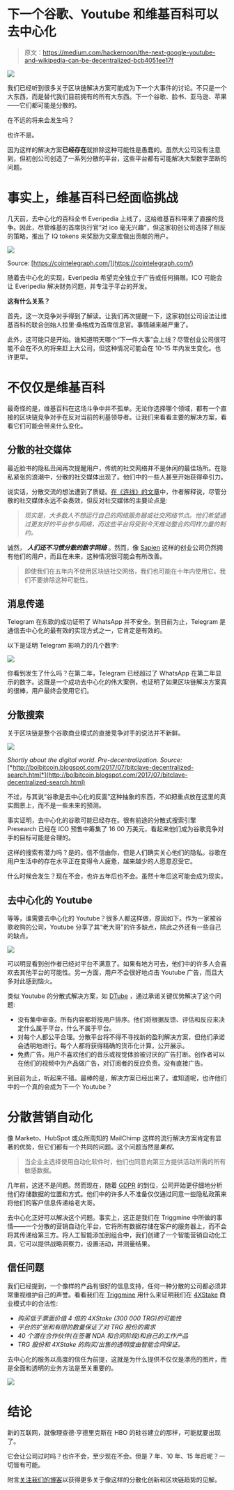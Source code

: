 # 下一个谷歌、Youtube 和维基百科可以去中心化

> 原文：<https://medium.com/hackernoon/the-next-google-youtube-and-wikipedia-can-be-decentralized-bcb4051ee17f>

![](img/6b53e0dec96fd78dce62fb2e1ad29797.png)

我们已经听到很多关于区块链解决方案可能成为下一个大事件的讨论。不只是一个大东西，而是替代我们目前拥有的所有大东西。下一个谷歌、脸书、亚马逊、苹果——它们都可能是分散的。

在不远的将来会发生吗？

也许不是。

因为这样的解决方案**已经存在**就排除这种可能性是愚蠢的。虽然大公司没有注意到，但初创公司创造了一系列分散的平台，这些平台都有可能解决大型数字垄断的问题。

# 事实上，维基百科已经面临挑战

几天前，去中心化的百科全书 Everipedia 上线了，这给维基百科带来了直接的竞争。因此，尽管维基的首席执行官“对 ico 毫无兴趣”，但这家初创公司选择了相反的策略，推出了 IQ tokens 来奖励为文章库做出贡献的用户。

![](img/8c0afc33c03dbcbe845b8cdc12a7e57a.png)

Source: [https://cointelegraph.com/](https://cointelegraph.com/)

随着去中心化的实现，Everipedia 希望完全独立于广告或任何捐赠。ICO 可能会让 Everipedia 解决财务问题，并专注于平台的开发。

**这有什么关系？**

首先，这一次竞争对手得到了解读。让我们再次提醒一下，这家初创公司设法让维基百科的联合创始人拉里·桑格成为首席信息官。事情越来越严重了。

此外，这可能只是开始。谁知道明天哪个“下一件大事”会上线？尽管创业公司很可能不会在不久的将来赶上大公司，但这种情况可能会在 10-15 年内发生变化。也许更早。

# 不仅仅是维基百科

最奇怪的是，维基百科在这场斗争中并不孤单。无论你选择哪个领域，都有一个直接的区块链竞争对手在反对当前的利基领导者。让我们来看看主要的解决方案，看看它们可能会带来什么变化。

## **分散的社交媒体**

最近脸书的隐私丑闻再次提醒用户，传统的社交网络并不是休闲的最佳场所。在隐私紧张的浪潮中，分散的社交媒体出现了。他们中的一些人甚至开始获得牵引力。

说实话，分散交流的想法遭到了质疑。[在《连线》的文章](https://www.wired.com/story/decentralized-social-networks-sound-great-too-bad-theyll-never-work/)中，作者解释说，尽管分散的社交媒体永远不会奏效，但反对社交媒体的主要论点是:

> *现实是，大多数人不想运行自己的网络服务器或社交网络节点。他们希望通过更友好的平台参与网络，而这些平台将受到今天推动整合的同样力量的制约。*

诚然， ***人们还不习惯分散的数字网络*** 。然而，像 [Sapien](https://www.sapien.com/) 这样的创业公司仍然拥有他们的用户，而且在未来，这种情况很可能会有所改善。

> 即使我们在五年内不使用区块链社交网络，我们也可能在十年内使用它。我们不要排除这种可能性。

## **消息传递**

Telegram 在东欧的成功证明了 WhatsApp 并不安全。到目前为止，Telegram 是通信去中心化的最有效的实现方式之一，它肯定是有效的。

以下是证明 Telegram 影响力的几个数字:

![](img/d8a54ca42166640a78809eeaba67571b.png)

你看到发生了什么吗？在第二年，Telegram 已经超过了 WhatsApp 在第二年显示的数字。这既是一个成功去中心化的伟大案例，也证明了如果区块链解决方案真的很棒，用户最终会使用它们。

## **分散搜索**

关于区块链是整个谷歌商业模式的直接竞争对手的说法并不新鲜。

![](img/398433b51fd68e66bcd932e0adb7e05b.png)

*Shortly about the digital world. Pre-decentralization. Source:* [*http://bolbitcoin.blogspot.com/2017/07/bitclave-decentralized-search.html*](http://bolbitcoin.blogspot.com/2017/07/bitclave-decentralized-search.html)

不过，与其说“谷歌是去中心化的反面”这种抽象的东西，不如把重点放在这里的真实图景上，而不是一些未来的预测。

事实证明，去中心化的谷歌可能已经存在。很有前途的分散式搜索引擎 Presearch 已经在 ICO 预售中筹集了 16 00 万美元，看起来他们成为谷歌竞争对手的目标可能是合理的。

这样的搜索有潜力吗？是的。信不信由你，但是人们确实关心他们的隐私。谷歌在用户生活中的存在水平正在变得令人疲惫，越来越少的人愿意忍受它。

什么时候会发生？现在不会，也许五年后也不会。虽然十年后这可能会成为现实。

## **去中心化的 Youtube**

等等，谁需要去中心化的 Youtube？很多人都这样做，原因如下。作为一家被谷歌收购的公司，Youtube 分享了其“老大哥”的许多缺点，除此之外还有一些自己的缺点。

![](img/42784bd16c3ee3897169d6a766abbfdd.png)

可以明显看到创作者已经对平台不满意了。如果有地方可去，他们中的许多人会喜欢去其他平台的可能性。另一方面，用户不会很好地点击 Youtube 广告，而且大多对此感到恼火。

类似 Youtube 的分散式解决方案，如 [DTube](https://d.tube/) ，通过承诺关键优势解决了这个问题:

*   没有集中审查。所有内容都将按用户排序。他们将根据反馈、评估和反应来决定什么属于平台，什么不属于平台。
*   对每个人都公平合理。分散平台将不得不寻找新的盈利解决方案，但他们承诺会透明地进行。每个人都将获得精确的货币化计算，公开展示。
*   免费广告。用户不喜欢他们的音乐或视觉体验被讨厌的广告打断。创作者可以在他们的视频中为产品做广告，对订阅者的反应负责。没有直接广告。

到目前为止，听起来不错。最棒的是，解决方案已经出来了。谁知道呢，也许他们中的一个真的会成为下一个 Youtube？

# **分散营销自动化**

像 Marketo、HubSpot 或众所周知的 MailChimp 这样的流行解决方案肯定有显著的优势，但它们都有一个共同的问题。这个问题当然是*集权*。

> 当企业主选择使用自动化软件时，他们也同意向第三方提供活动所需的所有敏感数据。

几年前，这还不是问题。然而现在，随着 [GDPR](/triggmine/triggmine-is-gpdr-сompliant-debcc2b524b) 的到位，公司开始更仔细地分析他们存储数据的位置和方式。他们中的许多人不准备仅仅通过同意一些隐私政策来将他们的客户信息传递给老大哥。

去中心化正好可以解决这个问题。事实上，这正是我们在 Triggmine 中所做的事情——一个分散的营销自动化平台，它将所有数据存储在客户的服务器上，而不会将其传递给第三方。将人工智能添加到组合中，我们创建了一个智能营销自动化工具，它可以提供战略洞察力，设置活动，并测量结果。

## 信任问题

我们已经提到，一个像样的产品有很好的信息支持，任何一种分散的公司都必须非常重视维护自己的声誉。看看我们在 [Triggmine](https://triggmine.io/) 用什么来证明我们在 [4XStake](https://stake.triggmine.io/) 商业模式中的合法性:

*   *购买低于票面价值 4 倍的 4XStake (300 000 TRG)的可能性*
*   *平台的扩张和有限的数量保证了对 TRG 股份的需求*
*   *40 个潜在合作伙伴(在签署 NDA 和合同阶段)和自己的工作产品*
*   *TRG 股份和 4XStake 的购买/出售的透明度由智能合同保证。*

去中心化的服务以高度的信任为前提，这就是为什么提供不仅仅是漂亮的图片，而是全面和透明的业务方法是至关重要的。

![](img/d58c3f65c2c92b4bcc4369e5813f994a.png)

# **结论**

新的互联网，就像理查德·亨德里克斯在 HBO 的硅谷建立的那样，可能就要出现了。

它会让公司过时吗？也许不会，至少现在不会。但是 7 年、10 年、15 年后呢？一切皆有可能。

附言[关注我们的博客](/@triggmine)以获得更多关于像这样的分散化创新和区块链趋势的见解。